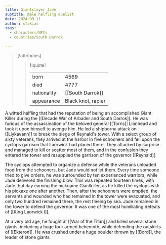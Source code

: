 ```yaml
---
title: Giantslayer Jade
subtitle: male halfling duelist
date: 2024-09-11
author: sfakias
tags:
  - characters/NPCs
  - countries/South Darrok

---
```

> [!attributes]
> 
> > [!quote]
> >
> > | | |
> > | --- | --- |
> > | born | 4569 |
> > | died | 4777 |
> > | nationality | [[South Darrok]] |
> > | appearance | Black knot, rapier |

A witted halfling that had the reputation of being an accomplished Giant Killer during the [[Decade War of Arbader and South Darrok]]. He was furious of the assassination of the beloved general [[Torris]] Lionhead and took it upon himself to avenge him. He led a shipborne attack on [[Llykavann]] to break the siege of Reynald's tower. With a select group of sixty veterans, they arrived at the harbor in five schooners and fell upon the cyclops garrison that Laorwick had placed there. They attacked by surprise and managed to kill or scatter most of them, and in the confusion they entered the tower and resupplied the garrison of the governor [[Reynald]].

The cyclops attempted to organize a defense while the veterans unloaded food from the schooners, but Jade would not let them. Every time someone tried to give orders, he was surrounded by ten experienced warriors, while Jade delivered the finishing blow. This was repeated fourteen times, with Jade that day earning the nickname Giantkiller, as he killed the cyclops with his pickaxe one after another. Then, after the schooners were emptied, the servants and wounded who had remained in the tower were evacuated, and only two hundred remained there, the rest fleeing by sea. Jade remained in the tower to defend the governor. It was one of the most humiliating defeats of [[King Laorwick I]].



At a very old age, he fought at [[War of the Titan]] and killed several stone giants, including a huge four armed behemoth, while defending the outskirts of [[Ekteron]]. He was crushed under a huge boulder thrown by [[Bord]], the leader of stone giants.